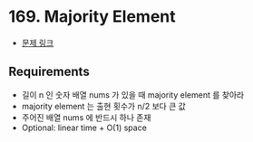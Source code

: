 # 169. Majority Element

- [문제 링크](https://leetcode.com/problems/majority-element/)

## Requirements

- 길이 n 인 숫자 배열 nums 가 있을 때 majority element 를 찾아라
- majority element 는 출현 횟수가 n/2 보다 큰 값
- 주어진 배열 nums 에 반드시 하나 존재
- Optional: linear time + O(1) space
